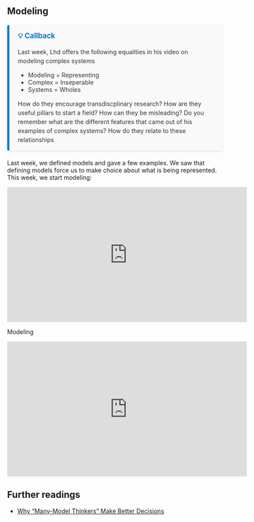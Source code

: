 ## Modeling

<div class="callout">
  <h3>💡 Callback</h3>  
  <p>Last week, Lhd offers the following equalities in his video on modeling complex systems</p>
    <ul>
        <li>Modeling = Representing</li>
        <li>Complex = Inseperable</li>
        <li>Systems = Wholes</li>
    </ul> 
    <p>How do they encourage transdiscplinary research? How are they useful pillars to start a field? How can they be misleading? Do you remember what are the different features that came out of his examples of complex systems? How do they relate to these relationships</p>
</div>

Last week, we defined models and gave a few examples. We saw that defining models force us to make choice about what is being represented. This week, we start modeling:

<iframe src="https://streaming.uvm.edu/embed/49958/" width="560" height="315" frameborder="0" allowfullscreen></iframe>

Modeling 

<iframe src="https://streaming.uvm.edu/embed/49959/" width="560" height="315" frameborder="0" allowfullscreen></iframe>

## Further readings

 - [Why “Many-Model Thinkers” Make Better Decisions](https://hbr.org/2018/11/why-many-model-thinkers-make-better-decisions)

<style>
  .callout {
  background-color: #f9f9f9;
  border-left: 5px solid #007acc; /* Accent color */
  padding: 15px 20px;
  margin: 20px 0;
  border-radius: 4px;
  box-shadow: 0 2px 4px rgba(0, 0, 0, 0.1);
  color: #333;
}

.callout h3 {
  margin-top: 0;
  font-size: 1.2em;
  color: #007acc;
}

.callout p {
  margin: 0;
  font-size: 1em;
  line-height: 1.5;
}

  
</style>